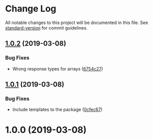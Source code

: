 # Change Log

All notable changes to this project will be documented in this file. See [standard-version](https://github.com/conventional-changelog/standard-version) for commit guidelines.

## [1.0.2](https://github.com/semenovap/swanco/compare/v1.0.1...v1.0.2) (2019-03-08)


### Bug Fixes

* Wrong response types for arrays ([6754c27](https://github.com/semenovap/swanco/commit/6754c27))



## [1.0.1](https://github.com/semenovap/swanco/compare/v1.0.0...v1.0.1) (2019-03-08)


### Bug Fixes

* Include templates to the package ([0cfec67](https://github.com/semenovap/swanco/commit/0cfec67))



# 1.0.0 (2019-03-08)
